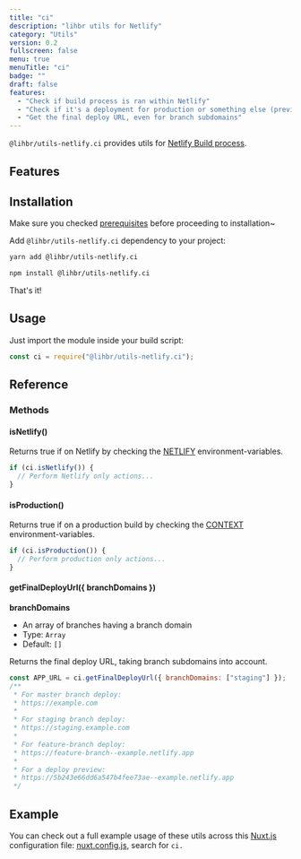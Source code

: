 ```yaml
---
title: "ci"
description: "lihbr utils for Netlify"
category: "Utils"
version: 0.2
fullscreen: false
menu: true
menuTitle: "ci"
badge: ""
draft: false
features:
  - "Check if build process is ran within Netlify"
  - "Check if it's a deployment for production or something else (preview, staging, etc.)"
  - "Get the final deploy URL, even for branch subdomains"
---
```


`@lihbr/utils-netlify.ci` provides utils for [Netlify Build process](https://docs.netlify.com/configure-builds/get-started).

## Features

<list :items="features"></list>

## Installation

<alert type="info">

Make sure you checked [prerequisites](/prerequisites) before proceeding to installation~

</alert>

Add `@lihbr/utils-netlify.ci` dependency to your project:

<code-group>
  <code-block label="Yarn" active>

```bash
yarn add @lihbr/utils-netlify.ci
```

  </code-block>
  <code-block label="npm">

```bash
npm install @lihbr/utils-netlify.ci
```

  </code-block>
</code-group>

That's it!

## Usage

Just import the module inside your build script:

<!-- prettier-ignore-start -->
```javascript
const ci = require("@lihbr/utils-netlify.ci");
```
<!-- prettier-ignore-end -->

## Reference

### Methods

#### isNetlify()

Returns true if on Netlify by checking the [NETLIFY](https://docs.netlify.com/configure-builds/environment-variables/#build-metadata) environment-variables.

<!-- prettier-ignore-start -->
```javascript
if (ci.isNetlify()) {
  // Perform Netlify only actions...
} 
```
<!-- prettier-ignore-end -->

#### isProduction()

Returns true if on a production build by checking the [CONTEXT](https://docs.netlify.com/configure-builds/environment-variables/#build-metadata) environment-variables.

<!-- prettier-ignore-start -->
```javascript
if (ci.isProduction()) {
  // Perform production only actions...
} 
```
<!-- prettier-ignore-end -->

#### getFinalDeployUrl({ branchDomains })

**branchDomains**

- An array of branches having a branch domain
- Type: `Array`
- Default: `[]`

Returns the final deploy URL, taking branch subdomains into account.

<!-- prettier-ignore-start -->
```javascript
const APP_URL = ci.getFinalDeployUrl({ branchDomains: ["staging"] });
/**
 * For master branch deploy:
 * https://example.com
 * 
 * For staging branch deploy:
 * https://staging.example.com
 * 
 * For feature-branch deploy:
 * https://feature-branch--example.netlify.app
 * 
 * For a deploy preview:
 * https://5b243e66dd6a547b4fee73ae--example.netlify.app
 */
```
<!-- prettier-ignore-end -->

## Example

You can check out a full example usage of these utils across this [Nuxt.js](https://nuxtjs.org) configuration file: [nuxt.config.js](https://github.com/lihbr/lihbr-apex/blob/master/packages/core/nuxt.config.js), search for `ci.`
